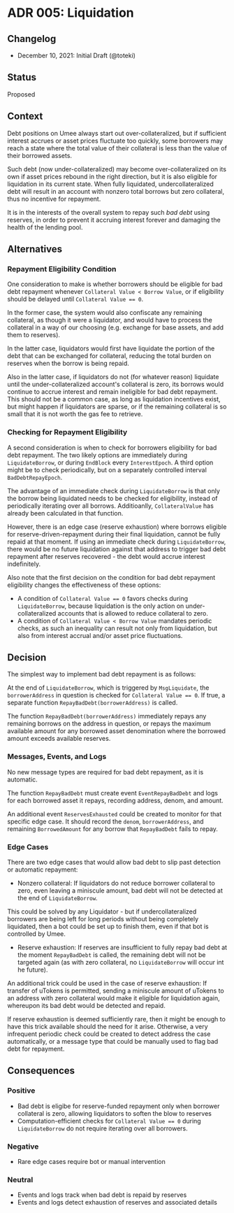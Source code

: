 # ADR 005: Liquidation

## Changelog

- December 10, 2021: Initial Draft (@toteki)

## Status

Proposed

## Context

Debt positions on Umee always start out over-collateralized, but if sufficient interest accrues or asset prices fluctuate too quickly, some borrowers may reach a state where the total value of their collateral is less than the value of their borrowed assets.

Such debt (now under-collateralized) may become over-collateralized on its own if asset prices rebound in the right direction, but it is also eligible for liquidation in its current state.
When fully liquidated, undercollateralized debt will result in an account with nonzero total borrows but zero collateral, thus no incentive for repayment.

It is in the interests of the overall system to repay such _bad debt_ using reserves, in order to prevent it accruing interest forever and damaging the health of the lending pool.

## Alternatives

### Repayment Eligibility Condition

One consideration to make is whether borrowers should be eligible for bad debt repayment whenever `Collateral Value < Borrow Value`, or if eligibility should be delayed until `Collateral Value == 0`.

In the former case, the system would also confiscate any remaining collateral, as though it were a liquidator, and would have to process the collateral in a way of our choosing (e.g. exchange for base assets, and add them to reserves).

In the latter case, liquidators would first have liquidate the portion of the debt that can be exchanged for collateral, reducing the total burden on reserves when the borrow is being repaid.

Also in the latter case, if liquidators do not (for whatever reason) liquidate until the under-collateralized account's collateral is zero, its borrows would continue to accrue interest and remain ineligible for bad debt repayment.
This should not be a common case, as long as liquidation incentives exist, but might happen if liquidators are sparse, or if the remaining collateral is so small that it is not worth the gas fee to retrieve.

### Checking for Repayment Eligibility

A second consideration is when to check for borrowers eligibility for bad debt repayment. The two likely options are immediately during `LiquidateBorrow`, or during `EndBlock` every `InterestEpoch`. A third option might be to check periodically, but on a separately controlled interval `BadDebtRepayEpoch`.

The advantage of an immediate check during `LiquidateBorrow` is that only the borrow being liquidated needs to be checked for eligibility, instead of periodically iterating over all borrows. Additioanlly, `CollateralValue` has already been calculated in that function.

However, there is an edge case (reserve exhaustion) where borrows eligible for reserve-driven-repayment during their final liquidation, cannot be fully repaid at that moment.
If using an immediate check during `LiquidateBorrow`, there would be no future liquidation against that address to trigger bad debt repayment after reserves recovered - the debt would accrue interest indefinitely.

Also note that the first decision on the condition for bad debt repayment eligibility changes the effectiveness of these options:

- A condition of `Collateral Value == 0` favors checks during `LiquidateBorrow`, because liquidation is the only action on under-collateralized accounts that is allowed to reduce collateral to zero.
- A condition of `Collateral Value < Borrow Value` mandates periodic checks, as such an inequality can result not only from liquidation, but also from interest accrual and/or asset price fluctuations.

## Decision

The simplest way to implement bad debt repayment is as follows:

At the end of `LiquidateBorrow`, which is triggered by `MsgLiquidate`, the `borrowerAddress` in question is checked for `Collateral Value == 0`. If true, a separate function `RepayBadDebt(borrowerAddress)` is called.

The function `RepayBadDebt(borrowerAddress)` immediately repays any remaining borrows on the address in question, or repays the maximum available amount for any borrowed asset denomination where the borrowed amount exceeds available reserves.

### Messages, Events, and Logs

No new message types are required for bad debt repayment, as it is automatic.

The function `RepayBadDebt` must create event `EventRepayBadDebt` and logs for each borrowed asset it repays, recording address, denom, and amount.

An additional event `ReservesExhausted` could be created to monitor for that specific edge case. It should record the `denom`, `borrowerAddress`, and remaining `BorrowedAmount` for any borrow that `RepayBadDebt` fails to repay.

### Edge Cases

There are two edge cases that would allow bad debt to slip past detection or automatic repayment:

- Nonzero collateral: If liquidators do not reduce borrower collateral to zero, even leaving a miniscule amount, bad debt will not be detected at the end of `LiquidateBorrow`.

This could be solved by any Liquidator - but if undercollateralized borrowers are being left for long periods without being completely liquidated, then a bot could be set up to finish them, even if that bot is controlled by Umee.

- Reserve exhaustion: If reserves are insufficient to fully repay bad debt at the moment `RepayBadDebt` is called, the remaining debt will not be targeted again (as with zero collateral, no `LiquidateBorrow` will occur int he future).

An additional trick could be used in the case of reserve exhaustion: If transfer of uTokens is permitted, sending a miniscule amount of uTokens to an address with zero collateral would make it eligible for liquidation again, whereupon its bad debt would be detected and repaid.

If reserve exhaustion is deemed sufficiently rare, then it might be enough to have this trick available should the need for it arise.
Otherwise, a very infrequent periodic check could be created to detect address the case automatically, or a message type that could be manually used to flag bad debt for repayment.

## Consequences

### Positive

- Bad debt is eligibe for reserve-funded repayment only when borrower collateral is zero, allowing liquidators to soften the blow to reserves
- Computation-efficient checks for `Collateral Value == 0` during `LiquidateBorrow` do not require iterating over all borrowers.

### Negative

- Rare edge cases require bot or manual intervention

### Neutral

- Events and logs track when bad debt is repaid by reserves
- Events and logs detect exhaustion of reserves and associated details